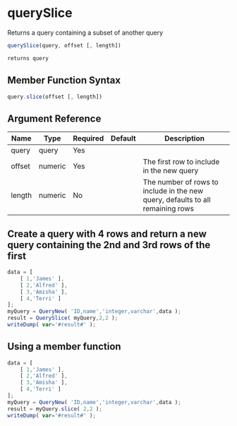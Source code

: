 # querySlice

Returns a query containing a subset of another query

```javascript
querySlice(query, offset [, length])
```

```javascript
returns query
```

## Member Function Syntax

```javascript
query.slice(offset [, length])
```

## Argument Reference

| Name | Type | Required | Default | Description |
| --- | --- | --- | --- | --- |
| query | query | Yes |  |  |
| offset | numeric | Yes |  | The first row to include in the new query |
| length | numeric | No |  | The number of rows to include in the new query, defaults to all remaining rows |

## Create a query with 4 rows and return a new query containing the 2nd and 3rd rows of the first

```javascript
data = [
	[ 1,'James' ],
	[ 2,'Alfred' ],
	[ 3,'Amisha' ],
	[ 4,'Terri' ]
];
myQuery = QueryNew( 'ID,name','integer,varchar',data );
result = QuerySlice( myQuery,2,2 );
writeDump( var='#result#' );
```

## Using a member function

```javascript
data = [
	[ 1,'James' ],
	[ 2,'Alfred' ],
	[ 3,'Amisha' ],
	[ 4,'Terri' ]
];
myQuery = QueryNew( 'ID,name','integer,varchar',data );
result = myQuery.slice( 2,2 );
writeDump( var='#result#' );
```
